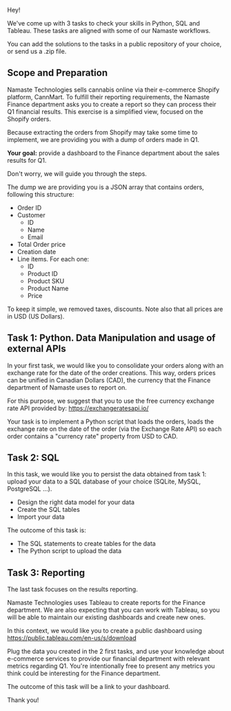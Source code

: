 Hey!

We've come up with 3 tasks to check your skills in Python, SQL and Tableau.
These tasks are aligned with some of our Namaste workflows.

You can add the solutions to the tasks in a public repository of your choice, or send us a .zip file.

## Scope and Preparation
Namaste Technologies sells cannabis online via their e-commerce Shopify platform, CannMart.
To fulfill their reporting requirements, the Namaste Finance department asks you to create a report so they can process their Q1 financial results.
This exercise is a simplified view, focused on the Shopify orders.

Because extracting the orders from Shopify may take some time to implement, we are providing you with a dump of orders made in Q1. 

**Your goal:** provide a dashboard to the Finance department about the sales results for Q1.

Don't worry, we will guide you through the steps.

The dump we are providing you is a JSON array that contains orders, following this structure:
* Order ID
* Customer
	* ID
	* Name
	* Email
* Total Order price
* Creation date
* Line items. For each one:
  * ID
  * Product ID
  * Product SKU
  * Product Name
  * Price

To keep it simple, we removed taxes, discounts. Note also that all prices are in USD (US Dollars).

## Task 1: Python. Data Manipulation and usage of external APIs
In your first task, we would like you to consolidate your orders along with an exchange rate for the date of the order creations. This way, orders prices can be unified in Canadian Dollars (CAD), the currency that the Finance department of Namaste uses to report on.

For this purpose, we suggest that you to use the free currency exchange rate API provided by: https://exchangeratesapi.io/

Your task is to implement a Python script that loads the orders, loads the exchange rate on the date of the order (via the Exchange Rate API) so each order contains a "currency rate" property from USD to CAD.

## Task 2: SQL
In this task, we would like you to persist the data obtained from task 1: upload your data to a SQL database of your choice (SQLite, MySQL, PostgreSQL ...).

- Design the right data model for your data
- Create the SQL tables
- Import your data

The outcome of this task is:
- The SQL statements to create tables for the data
- The Python script to upload the data

## Task 3: Reporting
The last task focuses on the results reporting.

Namaste Technologies uses Tableau to create reports for the Finance department.
We are also expecting that you can work with Tableau, so you will be able to maintain our existing dashboards and create new ones.

In this context, we would like you to create a public dashboard using https://public.tableau.com/en-us/s/download

Plug the data you created in the 2 first tasks, and use your knowledge about e-commerce services to provide our financial department with relevant metrics regarding Q1. You're intentionally free to present any metrics you think could be interesting for the Finance department.

The outcome of this task will be a link to your dashboard.

Thank you!
